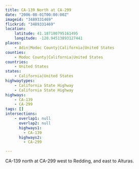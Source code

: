 ```yaml
---
title: CA-139 North at CA-299
date: "2006-08-01T00:00:00Z"
imageid: "3489331469"
flickrid: "3489331469"
location:
    latitude: 41.187180795161495
    longitude: -120.94513893127441
places:
    - Adin|Modoc County|California|United States
counties:
    - Modoc County|California|United States
countries:
    - United States
states:
    - California|United States
highwaytypes:
    - California State Highway
    - California State Highway
highways:
    - CA-139
    - CA-299
tags: []
intersections:
    - overlap1: null
      overlap2: null
      highways1:
        - CA-139
      highways2:
        - CA-299

---
```

CA-139 north at CA-299 west to Redding, and east to Alturas.